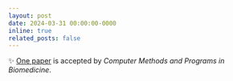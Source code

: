 ```yaml
---
layout: post
date: 2024-03-31 00:00:00-0000
inline: true
related_posts: false
---
```


:sparkles: [One paper](https://www.sciencedirect.com/science/article/pii/S0169260724001573) is accepted by *Computer Methods and Programs in Biomedicine*.
